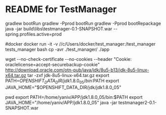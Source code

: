 README for TestManager
==========================
gradlew bootRun
gradlew -Pprod bootRun
gradlew -Pprod bootRepackage
java -jar build\libs\testmanager-0.1-SNAPSHOT.war --spring.profiles.active=prod

#docker
docker run -it -v //c/Users/docker/test_manager:/test_manager tests_manager bash
cp -avr ./test_manager/ ./app

wget --no-check-certificate --no-cookies --header "Cookie: oraclelicense=accept-securebackup-cookie" http://download.oracle.com/otn-pub/java/jdk/8u5-b13/jdk-8u5-linux-x64.tar.gz
tar -zxf jdk-8u5-linux-x64.tar.gz
export PATH=$OPENSHIFT_DATA_DIR/jdk1.8.0_05/bin:$PATH
export JAVA_HOME="$OPENSHIFT_DATA_DIR/jdk/jdk1.8.0_05"

pwd
export PATH=/home/yaniv/APP/jdk1.8.0_05/bin:$PATH
export JAVA_HOME="/home/yaniv/APP/jdk1.8.0_05"
java -jar testmanager2-0.1-SNAPSHOT.war